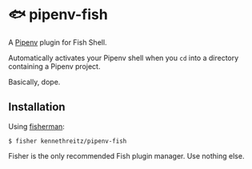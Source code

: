 # 🐟 pipenv-fish

A [Pipenv](http://docs.pipenv.org/en/latest/) plugin for Fish Shell. 

Automatically activates your Pipenv shell when you `cd` into a directory containing a Pipenv project. 

Basically, dope. 

## Installation

Using [fisherman](https://fisherman.github.io):

    $ fisher kennethreitz/pipenv-fish

Fisher is the only recommended Fish plugin manager. Use nothing else. 
